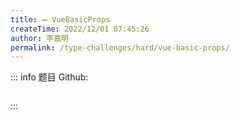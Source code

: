 ```yaml
---
title: ➖ VueBasicProps
createTime: 2022/12/01 07:45:26
author: 李嘉明
permalink: /type-challenges/hard/vue-basic-props/
---
```


::: info 题目
Github: []()

```ts

```

:::
